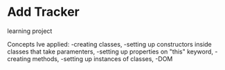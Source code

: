 # Add Tracker

learning project

Concepts Ive applied:
-creating classes,
-setting up constructors inside classes that take paramenters,
-setting up properties on "this" keyword,
-creating methods,
-setting up instances of classes,
-DOM


